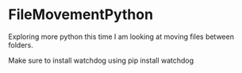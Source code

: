 # FileMovementPython
Exploring more python this time I am looking at moving files between folders.

Make sure to install watchdog using pip install watchdog
